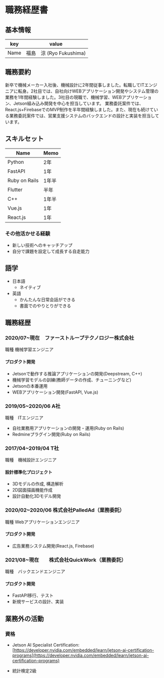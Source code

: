 # 職務経歴書

## 基本情報

|key|value|
|---|-----|
|Name|福島　涼 (Ryo Fukushima)|

## 職務要約

新卒で機械メーカー入社後、機械設計に2年間従事しました。転職してITエンジニアに転身。2社目では、自社向けWEBアプリケーション開発やシステム管理の業務を1年間経験しました。3社目の現職で、機械学習、WEBアプリケーション、Jetson組み込み開発を中心を担当しています。
業務委託案件では、React.js+FirebaseでのMVP制作を半年間経験しました。また、現在も続けている業務委託案件では、営業支援システムのバックエンドの設計と実装を担当しています。

## スキルセット

|Name |Memo |
|-- |- |
|Python |2年 |
|FastAPI |1年 |
|Ruby on Rails |1年半|
|Flutter|半年|
|C++|1年半|
|Vue.js|1年|
|React.js|1年|

### その他活かせる経験
- 新しい技術へのキャッチアップ
- 自分で課題を設定して成長する自走能力

## 語学

- 日本語
  - ネイティブ
- 英語
  - かんたんな日常会話ができる
  - 書面でのやりとりができる

## 職務経歴

### 2020/07~現在　ファーストループテクノロジー株式会社

職種	機械学習エンジニア
#### プロダクト開発
- Jetsonで動作する推論アプリケーションの開発(Deepstream, C++)
- 機械学習モデルの訓練(教師データの作成、チューニングなど)  
- Jetsonの本番運用
- WEBアプリケーション開発(FastAPI, Vue.js)

### 2019/05~2020/06 A社

職種　ITエンジニア

- 自社業務用アプリケーションの開発・運用(Ruby on Rails)
- Redmineプラグイン開発(Ruby on Rails)

### 2017/04~2019/04 T社

職種　機械設計エンジニア

#### 設計標準化プロジェクト

- 3Dモデルの作成, 構造解析
- 2D図面描画機能作成
- 設計自動化3Dモデル開発

### 2020/02~2020/06 株式会社PalledAd（業務委託）
職種	Webアプリケーションエンジニア
#### プロダクト開発

- 広告業務システム開発(React.js, Firebase)

### 2021/08~現在　　株式会社QuickWork（業務委託）
職種　バックエンドエンジニア
#### プロダクト開発

- FastAPI移行、テスト
- 新規サービスの設計、実装

## 業務外の活動

<!-- 
### 社外プロジェクト
* []()

### 過去の登壇資料
* []()

### 受賞歴
* []()

### 執筆歴
* []()
-->

### 資格

* Jetson AI Specialist Certification: [https://developer.nvidia.com/embedded/learn/jetson-ai-certification-programs](https://developer.nvidia.com/embedded/learn/jetson-ai-certification-programs)

* 統計検定2級
